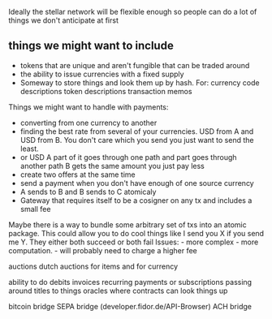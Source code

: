 Ideally the stellar network will be flexible enough so people can do a lot of things we don't anticipate at first

## things we might want to include
- tokens that are unique and aren't fungible that can be traded around
- the ability to issue currencies with a fixed supply
- Someway to store things and look them up by hash. For:
	currency code descriptions
	token descriptions
	transaction memos


Things we might want to handle with payments:
- converting from one currency to another
- finding the best rate from several of your currencies. USD from A and USD from B. You don't care which you send you just want to send the least.
- or USD A part of it goes through one path and part goes through another path B gets the same amount you just pay less
- create two offers at the same time
- send a payment when you don't have enough of one source currency
- A sends to B and B sends to C atomicaly
- Gateway that requires itself to be a cosigner on any tx and includes a small fee

Maybe there is a way to bundle some arbitrary set of txs into an atomic package.
This could allow you to do cool things like I send you X if you send me Y. They either both succeed or both fail
Issues:
	- more complex
	- more computation. 
	- will probably need to charge a higher fee

	

auctions
dutch auctions
for items and for currency

ability to do debits
invoices
recurring payments or subscriptions
passing around titles to things
oracles where contracts can look things up

bitcoin bridge
SEPA bridge (developer.fidor.de/API-Browser)
ACH bridge



